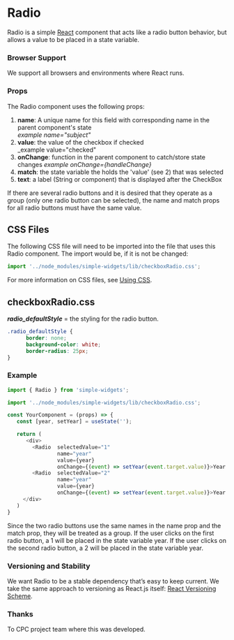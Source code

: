 # **Radio**

Radio is a simple [React] component that acts like a radio button behavior, but allows a value to be placed in a state variable.

### **Browser Support**

We support all browsers and environments where React runs.

### **Props**
The Radio component uses the following props:

1. **name**: A unique name for this field with corresponding name in the parent component's state    
    _example name="subject"_
2. **value**: the value of the checkbox if checked  
    _example value="checked"
3. **onChange**: function in the parent component to catch/store state changes 
    _example onChange={handleChange}_
5. **match**: the state variable the holds the 'value' (see 2) that was selected
6. **text**: a label (String or component) that is displayed after the CheckBox

If there are several radio buttons and it is desired that they operate as a group (only one radio button can be selected), the name and match props for all radio buttons must have the same value.

## CSS Files

The following CSS file will need to be imported into the file that uses this Radio component.  The import would be, if it is not be changed:

```javascript
import '../node_modules/simple-widgets/lib/checkboxRadio.css';
```

For more information on CSS files, see [Using CSS](./UsingCSS.md).


## checkboxRadio.css

***radio_defaultStyle*** = the styling for the radio button.

```css
.radio_defaultStyle {
      border: none;
      background-color: white;
      border-radius: 25px;
}
```

### **Example**
```javascript
import { Radio } from 'simple-widgets';

import '../node_modules/simple-widgets/lib/checkboxRadio.css';

const YourComponent = (props) => {
   const [year, setYear] = useState('');

   return (
      <div>
        <Radio  selectedValue="1" 
                name="year" 
                value={year} 
                onChange={(event) => setYear(event.target.value)}>Year 1</Radio>
        <Radio  selectedValue="2" 
                name="year" 
                value={year} 
                onChange={(event) => setYear(event.target.value)}>Year 2</Radio>
     </div>
   )
}
```

Since the two radio buttons use the same names in the name prop and the match prop, they will be treated as a group.  If the user clicks on the first radio button, a 1 will be placed in the state variable year.  If the user clicks on the second radio button, a 2 will be placed in the state variable year.

### **Versioning and Stability**

We want Radio to be a stable dependency that’s easy to keep current. We take the same approach to versioning as React.js itself: [React Versioning Scheme](https://facebook.github.io/react/blog/2016/02/19/new-versioning-scheme.html).

### **Thanks**

To CPC project team where this was developed.

[React]: https://facebook.github.io/react
[build-badge]: https://img.shields.io/travis/ReactTraining/react-router/master.svg?style=flat-square
[build]: https://travis-ci.org/ReactTraining/react-router

[npm-badge]: https://img.shields.io/npm/v/react-router.svg?style=flat-square
[npm]: https://www.npmjs.org/package/react-router

[codecov-badge]: https://img.shields.io/codecov/c/github/ReactTraining/react-router/master.svg?style=flat-square
[codecov]: https://codecov.io/gh/ReactTraining/react-router

[discord-badge]: https://img.shields.io/badge/Discord-join%20chat%20%E2%86%92-738bd7.svg?style=flat-square
[discord]: https://discord.gg/0ZcbPKXt5bYaNQ46
